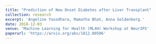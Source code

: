 ```yaml
---
title: "Prediction of New Onset Diabetes after Liver Transplant"
collection: research
excerpt: 'Angeline Yasodhara, Mamatha Bhat, Anna Goldenberg.'
date: 2018-12-03
venue: 'Machine Learning for Health (ML4H) Workshop at NeurIPS'
paperurl: 'https://arxiv.org/abs/1812.00506'
---
```

